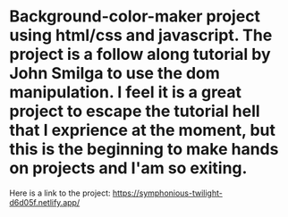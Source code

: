 # Background-color-maker project using html/css and javascript. The project is a follow along tutorial by John Smilga to use the dom manipulation. I feel it is a great project to escape the tutorial hell that I exprience at the moment, but this is  the beginning to make hands on projects and I'am so exiting. 

Here is a link to the project: 
https://symphonious-twilight-d6d05f.netlify.app/
